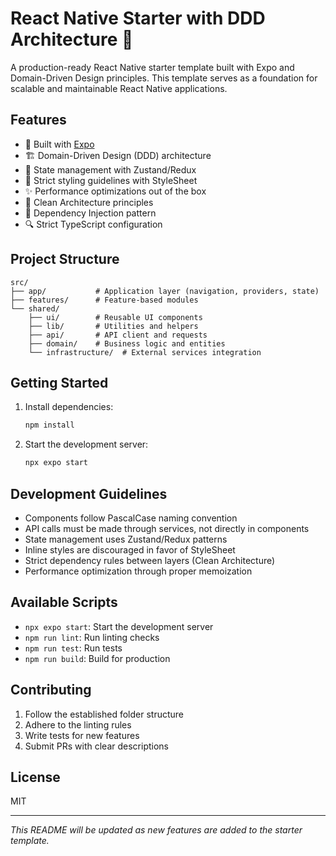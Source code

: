 # React Native Starter with DDD Architecture 🚀

A production-ready React Native starter template built with Expo and Domain-Driven Design principles. This template serves as a foundation for scalable and maintainable React Native applications.

## Features

- 📱 Built with [Expo](https://expo.dev)
- 🏗️ Domain-Driven Design (DDD) architecture
- 🔄 State management with Zustand/Redux
- 🎨 Strict styling guidelines with StyleSheet
- ✨ Performance optimizations out of the box
- 🧪 Clean Architecture principles
- 💉 Dependency Injection pattern
- 🔍 Strict TypeScript configuration

## Project Structure

```
src/
├── app/           # Application layer (navigation, providers, state)
├── features/      # Feature-based modules
└── shared/
    ├── ui/        # Reusable UI components
    ├── lib/       # Utilities and helpers
    ├── api/       # API client and requests
    ├── domain/    # Business logic and entities
    └── infrastructure/  # External services integration
```

## Getting Started

1. Install dependencies:
   ```bash
   npm install
   ```

2. Start the development server:
   ```bash
   npx expo start
   ```

## Development Guidelines

- Components follow PascalCase naming convention
- API calls must be made through services, not directly in components
- State management uses Zustand/Redux patterns
- Inline styles are discouraged in favor of StyleSheet
- Strict dependency rules between layers (Clean Architecture)
- Performance optimization through proper memoization

## Available Scripts

- `npx expo start`: Start the development server
- `npm run lint`: Run linting checks
- `npm run test`: Run tests
- `npm run build`: Build for production

## Contributing

1. Follow the established folder structure
2. Adhere to the linting rules
3. Write tests for new features
4. Submit PRs with clear descriptions

## License

MIT

---
*This README will be updated as new features are added to the starter template.*

